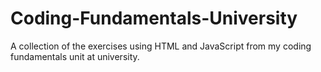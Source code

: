 # Coding-Fundamentals-University
A collection of the exercises using HTML and JavaScript from my coding fundamentals unit at university.   
